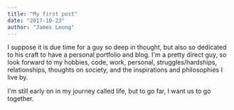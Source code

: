 ```yaml
---
title: "My first post"
date: "2017-10-23"
author: "James Leong"
---
```

I suppose it is due time for a guy so deep in thought, but also so dedicated to his craft to have a personal portfolio and blog. I'm a pretty direct guy, so look forward to my hobbies, code, work, personal, struggles/hardships, relationships, thoughts on society, and the inspirations and philosophies I live by.

I'm still early on in my journey called life, but to go far, I want us to go together.